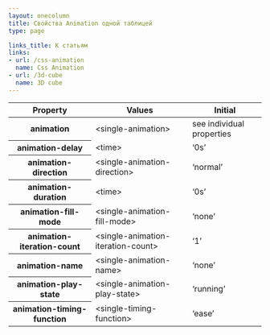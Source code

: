 ```yaml
---
layout: onecolumn
title: Свойства Animation одной таблицей
type: page

links_title: К статьям
links:
- url: /css-animation
  name: Css Animation
- url: /3d-cube
  name: 3D cube
---
```

<table class="proptable">
  <thead>
    <tr>
      <th>Property
      </th>
      <th>Values
      </th>
      <th>Initial
      </th>
    </tr>
  </thead>
  <tbody>
    <tr>
      <th>animation
      </th>
      <td>&lt;single-animation&gt;
      </td>
      <td>see individual properties
      </td>
    </tr>
    <tr>
      <th>animation-delay
      </th>
      <td>&lt;time&gt;
      </td>
      <td>‘0s’
      </td>
    </tr>
    <tr>
      <th>animation-direction
      </th>
      <td>&lt;single-animation-direction&gt;
      </td>
      <td>‘normal’
      </td>
    </tr>
    <tr>
      <th>animation-duration
      </th>
      <td>&lt;time&gt;
      </td>
      <td>‘0s’
      </td>
    </tr>
    <tr>
      <th>animation-fill-mode
      </th>
      <td>&lt;single-animation-fill-mode&gt;
      </td>
      <td>‘none’
      </td>
    </tr>
    <tr>
      <th>animation-iteration-count
      </th>
      <td>&lt;single-animation-iteration-count&gt;
      </td>
      <td>‘1’
      </td>
    </tr>
    <tr>
      <th>animation-name
      </th>
      <td>&lt;single-animation-name&gt;
      </td>
      <td>‘none’
      </td>
    </tr>
    <tr>
      <th>animation-play-state
      </th>
      <td>&lt;single-animation-play-state&gt;
      </td>
      <td>‘running’
      </td>
    </tr>
    <tr>
      <th>animation-timing-function
      </th>
      <td>&lt;single-timing-function&gt;
      </td>
      <td>‘ease’
      </td>
    </tr>
  </tbody>
</table>
